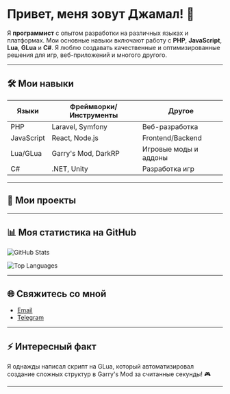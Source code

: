 # Привет, меня зовут Джамал! 👋

Я **программист** с опытом разработки на различных языках и платформах. Мои основные навыки включают работу с **PHP**, **JavaScript**, **Lua**, **GLua** и **C#**. Я люблю создавать качественные и оптимизированные решения для игр, веб-приложений и многого другого.

---

## 🛠️ Мои навыки

| **Языки**       | **Фреймворки/Инструменты** | **Другое**                |
|------------------|---------------------------|---------------------------|
| PHP              | Laravel, Symfony          | Веб-разработка            |
| JavaScript       | React, Node.js            | Frontend/Backend          |
| Lua/GLua         | Garry's Mod, DarkRP       | Игровые моды и аддоны     |
| C#               | .NET, Unity               | Разработка игр            |

---

## 🚀 Мои проекты


---

## 📊 Моя статистика на GitHub

![GitHub Stats](https://github-readme-stats.vercel.app/api?username=cCoderAndFounder&show_icons=true&theme=radical)

![Top Languages](https://github-readme-stats.vercel.app/api/top-langs/?username=CoderAndFounder&layout=compact&theme=radical)

---

## 🌐 Свяжитесь со мной

- [Email](vitoskalete001@mail.ru)
- [Telegram](https://t.me/jokker.05)

---

## ⚡ Интересный факт

Я однажды написал скрипт на GLua, который автоматизировал создание сложных структур в Garry's Mod за считанные секунды! 🎮

---
